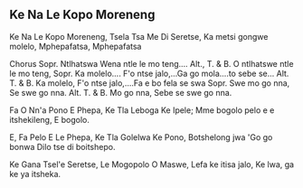 ## Ke Na Le Kopo Moreneng

Ke Na Le Kopo Moreneng, Tsela Tsa Me Di Seretse,
Ka metsi gongwe molelo, Mphepafatsa, Mphepafatsa

Chorus
Sopr. Ntlhatswa Wena ntle le mo teng....
Alt., T. & B. O ntlhatswe ntle le mo teng,
Sopr. Ka molelo.... F'o ntse jalo,...Ga go mola....to
sebe se...
Alt. T. & B. Ka molelo, F'o ntse jalo,....Fa e bo fela se swa
Sopr. Swe mo go nna, Se swe go nna.
Alt. T. & B. Mo go nna, Sebe se swe go nna.

Fa O Nn'a Pono E Phepa, Ke Tla Leboga Ke Ipele;
Mme bogolo pelo e e itshekileng, E bogolo.

E, Fa Pelo E Le Phepa, Ke Tla Golelwa Ke Pono,
Botshelong jwa 'Go go bonwa Dilo tse di boitshepo.

Ke Gana Tsel'e Seretse, Le Mogopolo O Maswe,
Lefa ke itisa jalo, Ke lwa, ga ke ya itsheka.

